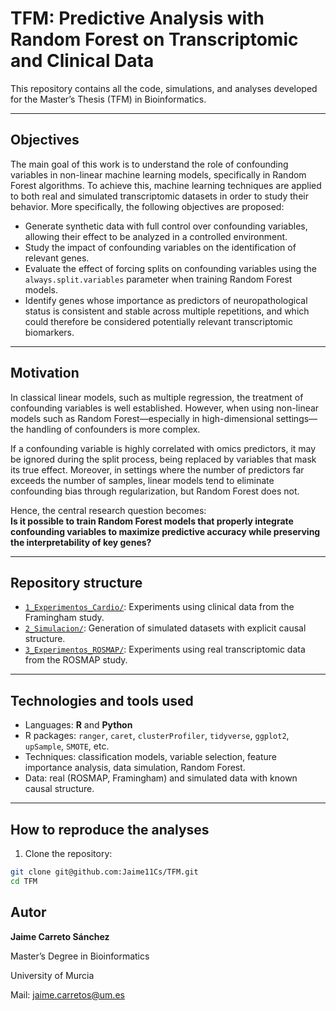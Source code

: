 # TFM: Predictive Analysis with Random Forest on Transcriptomic and Clinical Data

This repository contains all the code, simulations, and analyses developed for the Master’s Thesis (TFM) in Bioinformatics.

---

## Objectives

The main goal of this work is to understand the role of confounding variables in non-linear machine learning models, specifically in Random Forest algorithms. To achieve this, machine learning techniques are applied to both real and simulated transcriptomic datasets in order to study their behavior. More specifically, the following objectives are proposed:

- Generate synthetic data with full control over confounding variables, allowing their effect to be analyzed in a controlled environment.
- Study the impact of confounding variables on the identification of relevant genes.
- Evaluate the effect of forcing splits on confounding variables using the `always.split.variables` parameter when training Random Forest models.
- Identify genes whose importance as predictors of neuropathological status is consistent and stable across multiple repetitions, and which could therefore be considered potentially relevant transcriptomic biomarkers.

---

## Motivation

In classical linear models, such as multiple regression, the treatment of confounding variables is well established. However, when using non-linear models such as Random Forest—especially in high-dimensional settings—the handling of confounders is more complex.

If a confounding variable is highly correlated with omics predictors, it may be ignored during the split process, being replaced by variables that mask its true effect. Moreover, in settings where the number of predictors far exceeds the number of samples, linear models tend to eliminate confounding bias through regularization, but Random Forest does not.

Hence, the central research question becomes:  
**Is it possible to train Random Forest models that properly integrate confounding variables to maximize predictive accuracy while preserving the interpretability of key genes?**

---

##  Repository structure

- [`1_Experimentos_Cardio/`](./1_Experimentos_Cardio): Experiments using clinical data from the Framingham study.
- [`2_Simulacion/`](./2_Simulacion): Generation of simulated datasets with explicit causal structure.
- [`3_Experimentos_ROSMAP/`](./3_Experimentos_ROSMAP): Experiments using real transcriptomic data from the ROSMAP study.

---

##  Technologies and tools used

- Languages: **R** and **Python**
- R packages: `ranger`, `caret`, `clusterProfiler`, `tidyverse`, `ggplot2`, `upSample`, `SMOTE`, etc.
- Techniques: classification models, variable selection, feature importance analysis, data simulation, Random Forest.
- Data: real (ROSMAP, Framingham) and simulated data with known causal structure.

---

## How to reproduce the analyses

1. Clone the repository:

```bash
git clone git@github.com:Jaime11Cs/TFM.git
cd TFM

```

## Autor

**Jaime Carreto Sánchez**  

Master’s Degree in Bioinformatics 

University of Murcia

Mail: jaime.carretos@um.es
